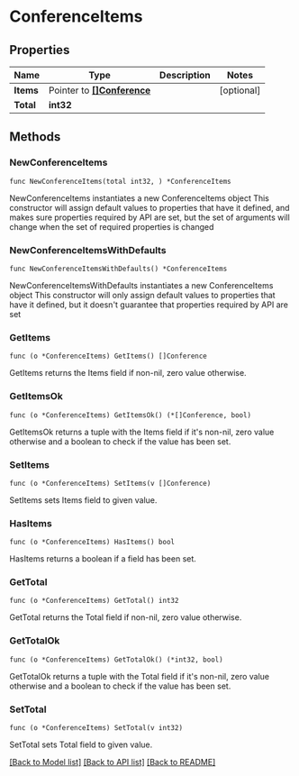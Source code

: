 # ConferenceItems

## Properties

Name | Type | Description | Notes
------------ | ------------- | ------------- | -------------
**Items** | Pointer to [**[]Conference**](Conference.md) |  | [optional]
**Total** | **int32** |  |

## Methods

### NewConferenceItems

`func NewConferenceItems(total int32, ) *ConferenceItems`

NewConferenceItems instantiates a new ConferenceItems object
This constructor will assign default values to properties that have it defined,
and makes sure properties required by API are set, but the set of arguments
will change when the set of required properties is changed

### NewConferenceItemsWithDefaults

`func NewConferenceItemsWithDefaults() *ConferenceItems`

NewConferenceItemsWithDefaults instantiates a new ConferenceItems object
This constructor will only assign default values to properties that have it defined,
but it doesn't guarantee that properties required by API are set

### GetItems

`func (o *ConferenceItems) GetItems() []Conference`

GetItems returns the Items field if non-nil, zero value otherwise.

### GetItemsOk

`func (o *ConferenceItems) GetItemsOk() (*[]Conference, bool)`

GetItemsOk returns a tuple with the Items field if it's non-nil, zero value otherwise
and a boolean to check if the value has been set.

### SetItems

`func (o *ConferenceItems) SetItems(v []Conference)`

SetItems sets Items field to given value.

### HasItems

`func (o *ConferenceItems) HasItems() bool`

HasItems returns a boolean if a field has been set.

### GetTotal

`func (o *ConferenceItems) GetTotal() int32`

GetTotal returns the Total field if non-nil, zero value otherwise.

### GetTotalOk

`func (o *ConferenceItems) GetTotalOk() (*int32, bool)`

GetTotalOk returns a tuple with the Total field if it's non-nil, zero value otherwise
and a boolean to check if the value has been set.

### SetTotal

`func (o *ConferenceItems) SetTotal(v int32)`

SetTotal sets Total field to given value.

[[Back to Model list]](../README.md#documentation-for-models) [[Back to API list]](../README.md#documentation-for-api-endpoints) [[Back to README]](../README.md)
